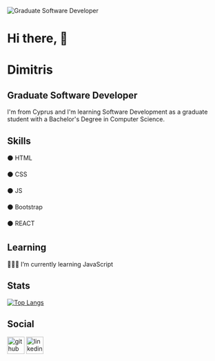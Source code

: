 ![Graduate Software Developer](https://media.licdn.com/dms/image/D4D16AQFX9mJbaTo81A/profile-displaybackgroundimage-shrink_350_1400/0/1722167319063?e=1728518400&v=beta&t=Ofjj_LUR1Kv7wwwJb8TovAMb5fKWP6cdDboSdXWfzzw)

# Hi there, 👋 
# Dimitris
## Graduate Software Developer

I'm from Cyprus and I'm learning Software Development as a graduate student with a Bachelor's Degree in Computer Science.

## Skills

⚫️ HTML

⚫️ CSS

⚫️ JS

⚫️ Bootstrap

⚫️ REACT

## Learning

👨🏻‍💻 I’m currently learning JavaScript 

## Stats

[![Top Langs](https://github-readme-stats.vercel.app/api/top-langs/?username=MitsiosSoftDev)](https://github.com/anuraghazra/github-readme-stats)

## Social

[<img src='https://cdn.jsdelivr.net/npm/simple-icons@3.0.1/icons/github.svg' alt='github' height='40'>](https://github.com/MitsiosSoftDev)  [<img src='https://cdn.jsdelivr.net/npm/simple-icons@3.0.1/icons/linkedin.svg' alt='linkedin' height='40'>](https://www.linkedin.com/in/dimitris-erotokritou/)
